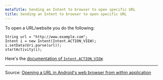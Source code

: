 ```yaml
---
metaTitle: Sending an Intent to browser to open specific URL
title: Sending an Intent to browser to open specific URL
---
```


To open a URL/website you do the following:



```
String url = "http://www.example.com";
Intent i = new Intent(Intent.ACTION_VIEW);
i.setData(Uri.parse(url));
startActivity(i);

```

Here's the [documentation of `Intent.ACTION_VIEW`](http://developer.android.com/reference/android/content/Intent.html#ACTION_VIEW).




---


Source: [Opening a URL in Android's web browser from within application](http://programming.guide/java/open-url-in-androids-web-browser.html)

